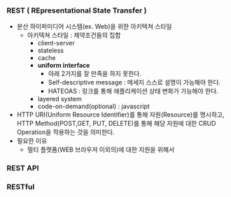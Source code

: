 ### REST ( REpresentational State Transfer ) 
- 분산 하이퍼미디어 시스템(ex. Web)을 위한 아키텍쳐 스타일
  - 아키텍쳐 스타일 : 제약조건들의 집합
    - client-server
    - stateless
    - cache
    - **uniform interface**
      - 아래 2가지를 잘 만족을 하지 못한다.
      - Self-descriptive message : 메세지 스스로 설명이 가능해야 한다.
      - HATEOAS : 링크를 통해 애플리케이션 상태 변화가 가능해야 한다.
    - layered system
    - code-on-demand(optional) : javascript
- HTTP URI(Uniform Resource Identifier)를 통해 자원(Resource)를 명시하고, 
HTTP Method(POST,GET, PUT, DELETE)를 통해
해당 자원에 대한 CRUD Operation을 적용하는 것을 의미한다.
- 필요한 이유
  - 멀티 플랫폼(WEB 브라우저 이외의)에 대한 지원을 위해서 

### REST API


### RESTful